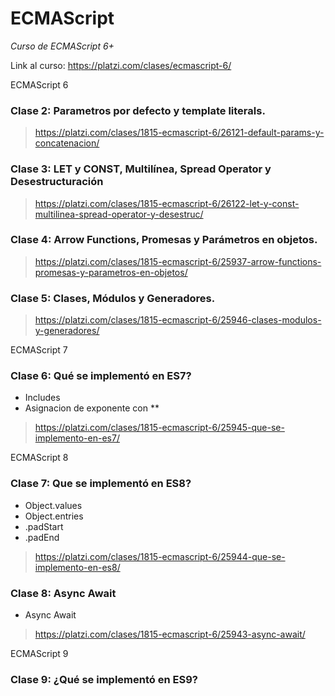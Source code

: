 # ECMAScript
_Curso de ECMAScript 6+_

Link al curso: <https://platzi.com/clases/ecmascript-6/>

ECMAScript 6

### Clase 2: Parametros por defecto y template literals.

> <https://platzi.com/clases/1815-ecmascript-6/26121-default-params-y-concatenacion/>

### Clase 3: LET y CONST, Multilínea, Spread Operator y Desestructuración

> <https://platzi.com/clases/1815-ecmascript-6/26122-let-y-const-multilinea-spread-operator-y-desestruc/>

### Clase 4: Arrow Functions, Promesas y Parámetros en objetos.

> <https://platzi.com/clases/1815-ecmascript-6/25937-arrow-functions-promesas-y-parametros-en-objetos/>

### Clase 5: Clases, Módulos y Generadores.

> <https://platzi.com/clases/1815-ecmascript-6/25946-clases-modulos-y-generadores/>

ECMAScript 7

### Clase 6: Qué se implementó en ES7?

- Includes
- Asignacion de exponente con **

> <https://platzi.com/clases/1815-ecmascript-6/25945-que-se-implemento-en-es7/>

ECMAScript 8

### Clase 7: Que se implementó en ES8?

- Object.values
- Object.entries
- .padStart
- .padEnd

> <https://platzi.com/clases/1815-ecmascript-6/25944-que-se-implemento-en-es8/>

### Clase 8: Async Await

- Async Await

> <https://platzi.com/clases/1815-ecmascript-6/25943-async-await/>

ECMAScript 9

### Clase 9: ¿Qué se implementó en ES9?




